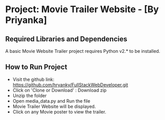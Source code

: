 Project: Movie Trailer Website  - [By Priyanka]
================================

Required Libraries and Dependencies
-----------------------------------
A basic Movie Website Trailer project requires Python v2.* to be installed.


How to Run Project
------------------
- Visit the github link:
https://github.com/hryanky/FullStackWebDeveloper.git
- Click on 'Clone or Download' : Download zip
- Unzip the folder
- Open media_data.py and Run the file
- Movie Trailer Website will be displayed.
- Click on any Movie poster to view the trailer.
